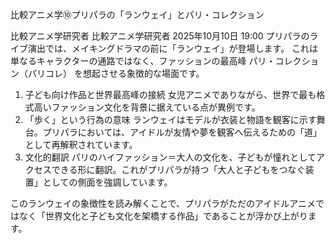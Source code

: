 比較アニメ学⑩プリパラの「ランウェイ」とパリ・コレクション


比較アニメ学研究者
比較アニメ学研究者
2025年10月10日 19:00
プリパラのライブ演出では、メイキングドラマの前に「ランウェイ」が登場します。
これは単なるキャラクターの通路ではなく、ファッションの最高峰 パリ・コレクション（パリコレ） を想起させる象徴的な場面です。
1. 子ども向け作品と世界最高峰の接続
女児アニメでありながら、世界で最も格式高いファッション文化を背景に据えている点が異例です。
2. 「歩く」という行為の意味
ランウェイはモデルが衣装と物語を観客に示す舞台。プリパラにおいては、アイドルが友情や夢を観客へ伝えるための「道」として再解釈されています。
3. 文化的翻訳
パリのハイファッション＝大人の文化を、子どもが憧れとしてアクセスできる形に翻訳。これがプリパラが持つ「大人と子どもをつなぐ装置」としての側面を強調しています。

このランウェイの象徴性を読み解くことで、プリパラがただのアイドルアニメではなく「世界文化と子ども文化を架橋する作品」であることが浮かび上がります。
